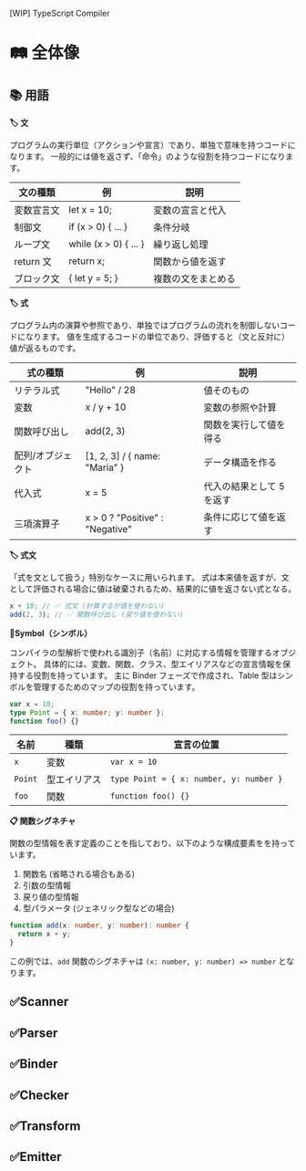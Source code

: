 [WIP] TypeScript Compiler

# 🛤️ 全体像

## 📚 用語

**🏷️ 文**

プログラムの実行単位（アクションや宣言）であり、単独で意味を持つコードになります。
一般的には値を返さず、「命令」のような役割を持つコードになります。

| 文の種類   | 例                    | 説明               |
| ---------- | --------------------- | ------------------ |
| 変数宣言文 | let x = 10;           | 変数の宣言と代入   |
| 制御文     | if (x > 0) { ... }    | 条件分岐           |
| ループ文   | while (x > 0) { ... } | 繰り返し処理       |
| return 文  | return x;             | 関数から値を返す   |
| ブロック文 | { let y = 5; }        | 複数の文をまとめる |

**🏷️ 式**

プログラム内の演算や参照であり、単独ではプログラムの流れを制御しないコードになります。
値を生成するコードの単位であり、評価すると（文と反対に）値が返るものです。

| 式の種類          | 例                              | 説明                      |
| ----------------- | ------------------------------- | ------------------------- |
| リテラル式        | "Hello" / 28                    | 値そのもの                |
| 変数              | x / y + 10                      | 変数の参照や計算          |
| 関数呼び出し      | add(2, 3)                       | 関数を実行して値を得る    |
| 配列/オブジェクト | [1, 2, 3] / { name: "Maria" }   | データ構造を作る          |
| 代入式            | x = 5                           | 代入の結果として 5 を返す |
| 三項演算子        | x > 0 ? "Positive" : "Negative" | 条件に応じて値を返す      |

**🏷️ 式文**

「式を文として扱う」特別なケースに用いられます。
式は本来値を返すが、文として評価される場合に値は破棄されるため、結果的に値を返さない式となる。

```ts
x + 10; // ✅ 式文 (計算するが値を使わない)
add(2, 3); // ✅ 関数呼び出し (戻り値を使わない)
```

**🛑Symbol（シンボル）**

コンパイラの型解析で使われる識別子（名前）に対応する情報を管理するオブジェクト。
具体的には、変数、関数、クラス、型エイリアスなどの宣言情報を保持する役割を持っています。
主に Binder フェーズで作成され、Table 型はシンボルを管理するためのマップの役割を持っています。

```ts
var x = 10;
type Point = { x: number; y: number };
function foo() {}
```

| 名前    | 種類         | 宣言の位置                              |
| ------- | ------------ | --------------------------------------- |
| `x`     | 変数         | `var x = 10`                            |
| `Point` | 型エイリアス | `type Point = { x: number, y: number }` |
| `foo`   | 関数         | `function foo() {}`                     |

**📋 関数シグネチャ**

関数の型情報を表す定義のことを指しており、以下のような構成要素をを持っています。

1. 関数名 (省略される場合もある)
2. 引数の型情報
3. 戻り値の型情報
4. 型パラメータ (ジェネリック型などの場合)

```ts
function add(x: number, y: number): number {
  return x + y;
}
```

この例では、`add` 関数のシグネチャは `(x: number, y: number) => number` となります。

## ✅Scanner

## ✅Parser

## ✅Binder

## ✅Checker

## ✅Transform

## ✅Emitter
